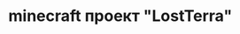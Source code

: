 <!-- TITLE: minecraft проект "LostTerra" -->
<!-- SUBTITLE: Основную информацию о проекте можно найти в нашей группе вконтактах https://vk.com/lostterra -->

# minecraft проект "LostTerra"